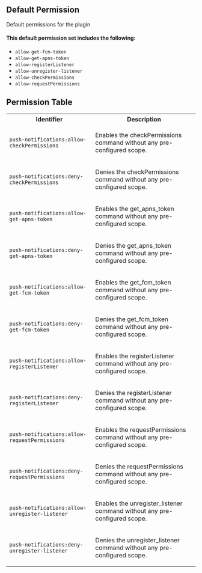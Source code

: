 ## Default Permission

Default permissions for the plugin

#### This default permission set includes the following:

- `allow-get-fcm-token`
- `allow-get-apns-token`
- `allow-registerListener`
- `allow-unregister-listener`
- `allow-checkPermissions`
- `allow-requestPermissions`

## Permission Table

<table>
<tr>
<th>Identifier</th>
<th>Description</th>
</tr>


<tr>
<td>

`push-notifications:allow-checkPermissions`

</td>
<td>

Enables the checkPermissions command without any pre-configured scope.

</td>
</tr>

<tr>
<td>

`push-notifications:deny-checkPermissions`

</td>
<td>

Denies the checkPermissions command without any pre-configured scope.

</td>
</tr>

<tr>
<td>

`push-notifications:allow-get-apns-token`

</td>
<td>

Enables the get_apns_token command without any pre-configured scope.

</td>
</tr>

<tr>
<td>

`push-notifications:deny-get-apns-token`

</td>
<td>

Denies the get_apns_token command without any pre-configured scope.

</td>
</tr>

<tr>
<td>

`push-notifications:allow-get-fcm-token`

</td>
<td>

Enables the get_fcm_token command without any pre-configured scope.

</td>
</tr>

<tr>
<td>

`push-notifications:deny-get-fcm-token`

</td>
<td>

Denies the get_fcm_token command without any pre-configured scope.

</td>
</tr>

<tr>
<td>

`push-notifications:allow-registerListener`

</td>
<td>

Enables the registerListener command without any pre-configured scope.

</td>
</tr>

<tr>
<td>

`push-notifications:deny-registerListener`

</td>
<td>

Denies the registerListener command without any pre-configured scope.

</td>
</tr>

<tr>
<td>

`push-notifications:allow-requestPermissions`

</td>
<td>

Enables the requestPermissions command without any pre-configured scope.

</td>
</tr>

<tr>
<td>

`push-notifications:deny-requestPermissions`

</td>
<td>

Denies the requestPermissions command without any pre-configured scope.

</td>
</tr>

<tr>
<td>

`push-notifications:allow-unregister-listener`

</td>
<td>

Enables the unregister_listener command without any pre-configured scope.

</td>
</tr>

<tr>
<td>

`push-notifications:deny-unregister-listener`

</td>
<td>

Denies the unregister_listener command without any pre-configured scope.

</td>
</tr>
</table>
